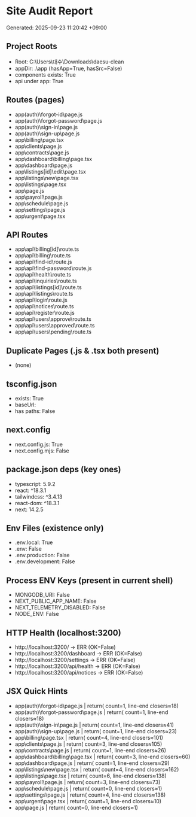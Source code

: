 ﻿# Site Audit Report
Generated: 2025-09-23 11:20:42 +09:00

## Project Roots
- Root: C:\Users\대수\Downloads\daesu-clean
- appDir: .\app  (hasApp=True, hasSrc=False)
- components exists: True
- api under app: True

## Routes (pages)
- app\(auth)\forgot-id\page.js
- app\(auth)\forgot-password\page.js
- app\(auth)\sign-in\page.js
- app\(auth)\sign-up\page.js
- app\billing\page.tsx
- app\clients\page.js
- app\contracts\page.js
- app\dashboard\billing\page.tsx
- app\dashboard\page.js
- app\listings\[id]\edit\page.tsx
- app\listings\new\page.tsx
- app\listings\page.tsx
- app\page.js
- app\payroll\page.js
- app\schedule\page.js
- app\settings\page.js
- app\urgent\page.tsx

## API Routes
- app\api\billing\[id]\route.ts
- app\api\billing\route.ts
- app\api\find-id\route.js
- app\api\find-password\route.js
- app\api\health\route.ts
- app\api\inquiries\route.ts
- app\api\listings\[id]\route.ts
- app\api\listings\route.ts
- app\api\login\route.js
- app\api\notices\route.ts
- app\api\register\route.js
- app\api\users\approve\route.ts
- app\api\users\approved\route.ts
- app\api\users\pending\route.ts

## Duplicate Pages (.js & .tsx both present)
- (none)

## tsconfig.json
- exists: True
- baseUrl: 
- has paths: False

## next.config
- next.config.js: True
- next.config.mjs: False

## package.json deps (key ones)
- typescript: 5.9.2
- react: ^18.3.1
- tailwindcss: ^3.4.13
- react-dom: ^18.3.1
- next: 14.2.5

## Env Files (existence only)
- .env.local: True
- .env: False
- .env.production: False
- .env.development: False

## Process ENV Keys (present in current shell)
- MONGODB_URI: False
- NEXT_PUBLIC_APP_NAME: False
- NEXT_TELEMETRY_DISABLED: False
- NODE_ENV: False

## HTTP Health (localhost:3200)
- http://localhost:3200/ -> ERR (OK=False)
- http://localhost:3200/dashboard -> ERR (OK=False)
- http://localhost:3200/settings -> ERR (OK=False)
- http://localhost:3200/api/health -> ERR (OK=False)
- http://localhost:3200/api/notices -> ERR (OK=False)

## JSX Quick Hints
- app\(auth)\forgot-id\page.js | return( count=1, line-end closers≈18)
- app\(auth)\forgot-password\page.js | return( count=1, line-end closers≈18)
- app\(auth)\sign-in\page.js | return( count=1, line-end closers≈41)
- app\(auth)\sign-up\page.js | return( count=1, line-end closers≈23)
- app\billing\page.tsx | return( count=4, line-end closers≈101)
- app\clients\page.js | return( count=3, line-end closers≈105)
- app\contracts\page.js | return( count=1, line-end closers≈26)
- app\dashboard\billing\page.tsx | return( count=3, line-end closers≈60)
- app\dashboard\page.js | return( count=1, line-end closers≈29)
- app\listings\new\page.tsx | return( count=4, line-end closers≈162)
- app\listings\page.tsx | return( count=6, line-end closers≈138)
- app\payroll\page.js | return( count=3, line-end closers≈73)
- app\schedule\page.js | return( count=0, line-end closers≈1)
- app\settings\page.js | return( count=4, line-end closers≈138)
- app\urgent\page.tsx | return( count=1, line-end closers≈10)
- app\page.js | return( count=0, line-end closers≈1)

